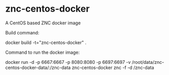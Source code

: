 znc-centos-docker
=================

A CentOS based ZNC docker image

Build command:

docker build -t="znc-centos-docker" .

Command to run the docker image:

docker run -d -p 6667:6667 -p 8080:8080 -p 6697:6697 -v /root/data/znc-centos-docker-data/:/znc-data znc-centos-docker znc -f -d /znc-data


